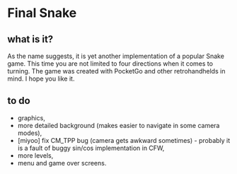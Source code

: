 # Final Snake

## what is it?
As the name suggests, it is yet another implementation of a popular Snake game. This time you are not limited to four directions when it comes to turning. The game was created with PocketGo and other retrohandhelds in mind. I hope you like it.

## to do
- graphics,
- more detailed background (makes easier to navigate in some camera modes),
- [miyoo] fix CM_TPP bug (camera gets awkward sometimes) - probably it is a fault of buggy sin/cos implementation in CFW,
- more levels,
- menu and game over screens.
